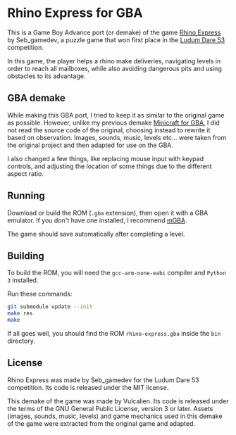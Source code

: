 # Rhino Express for GBA

This is a Game Boy Advance port (or demake) of the game
[Rhino Express](https://github.com/sgaumin/LD53)
by Seb_gamedev, a puzzle game that won first place in the
[Ludum Dare 53](https://ldjam.com/events/ludum-dare/53)
competition.

In this game, the player helps a rhino make deliveries, navigating
levels in order to reach all mailboxes, while also avoiding dangerous
pits and using obstacles to its advantage.

## GBA demake
While making this GBA port, I tried to keep it as similar to the
original game as possible. However, unlike my previous demake
[Minicraft for GBA](https://github.com/Vulcalien/minicraft-gba),
I did not read the source code of the original, choosing instead to
rewrite it based on observation. Images, sounds, music, levels etc...
were taken from the original project and then adapted for use on the
GBA.

I also changed a few things, like replacing mouse input with keypad
controls, and adjusting the location of some things due to the different
aspect ratio.

## Running
Download or build the ROM (`.gba` extension), then open it with a GBA
emulator. If you don't have one installed, I recommend
[mGBA](https://mgba.io/downloads.html).

The game should save automatically after completing a level.

## Building
To build the ROM, you will need the `gcc-arm-none-eabi` compiler and
`Python 3` installed.

Run these commands:
```sh
git submodule update --init
make res
make
```

If all goes well, you should find the ROM `rhino-express.gba` inside the
`bin` directory.

## License
Rhino Express was made by Seb_gamedev for the Ludum Dare 53 competition.
Its code is released under the MIT license.

This demake of the game was made by Vulcalien. Its code is released
under the terms of the GNU General Public License, version 3 or later.
Assets (images, sounds, music, levels) and game mechanics used in this
demake of the game were extracted from the original game and adapted.

